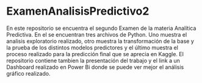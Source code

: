 # ExamenAnalisisPredictivo2
En este repositorio se encuentra el segundo Examen de la materia Analítica Predictiva. En el se encuentran tres archivos de Python. Uno muestra 
el analisis exploratorio realizado, otro muestra la transformación de la base y la prueba de los distintos modelos predictores y el último 
muestra el proceso realizado para la predicción final que se aprecia en Kaggle. El repositorio contiene tambien la presentación del trabajo y el link
a un Dashboard realizado en Power Bi donde se puede ver mejor el análisis gráfico realizado.
